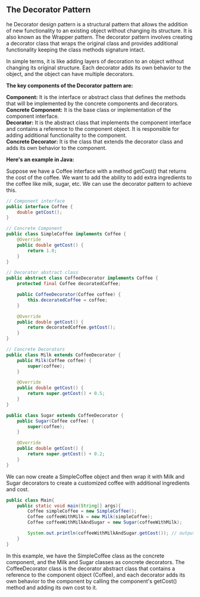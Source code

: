 ## The Decorator Pattern
he Decorator design pattern is a structural pattern that allows the addition of new functionality to an existing object without changing its structure. It is also known as the Wrapper pattern. The decorator pattern involves creating a decorator class that wraps the original class and provides additional functionality keeping the class methods signature intact.

In simple terms, it is like adding layers of decoration to an object without changing its original structure. Each decorator adds its own behavior to the object, and the object can have multiple decorators.

**The key components of the Decorator pattern are:**

**Component:** It is the interface or abstract class that defines the methods that will be implemented by the concrete components and decorators.<br>
**Concrete Component:** It is the base class or implementation of the component interface.<br>
**Decorator:** It is the abstract class that implements the component interface and contains a reference to the component object. It is responsible for adding additional functionality to the component.<br>
**Concrete Decorator:** It is the class that extends the decorator class and adds its own behavior to the component.<br>

**Here's an example in Java:**

Suppose we have a Coffee interface with a method getCost() that returns the cost of the coffee. We want to add the ability to add extra ingredients to the coffee like milk, sugar, etc. We can use the decorator pattern to achieve this.

```java
// Component interface
public interface Coffee {
    double getCost();
}

// Concrete Component
public class SimpleCoffee implements Coffee {
    @Override
    public double getCost() {
        return 1.0;
    }
}

// Decorator abstract class
public abstract class CoffeeDecorator implements Coffee {
    protected final Coffee decoratedCoffee;

    public CoffeeDecorator(Coffee coffee) {
        this.decoratedCoffee = coffee;
    }

    @Override
    public double getCost() {
        return decoratedCoffee.getCost();
    }
}

// Concrete Decorators
public class Milk extends CoffeeDecorator {
    public Milk(Coffee coffee) {
        super(coffee);
    }

    @Override
    public double getCost() {
        return super.getCost() + 0.5;
    }
}

public class Sugar extends CoffeeDecorator {
    public Sugar(Coffee coffee) {
        super(coffee);
    }

    @Override
    public double getCost() {
        return super.getCost() + 0.2;
    }
}

```

We can now create a SimpleCoffee object and then wrap it with Milk and Sugar decorators to create a customized coffee with additional ingredients and cost.

```java
public class Main{
    public static void main(String[] args){
        Coffee simpleCoffee = new SimpleCoffee();
        Coffee coffeeWithMilk = new Milk(simpleCoffee);
        Coffee coffeeWithMilkAndSugar = new Sugar(coffeeWithMilk);

        System.out.println(coffeeWithMilkAndSugar.getCost()); // output: 2.2
    }
}
```

In this example, we have the SimpleCoffee class as the concrete component, and the Milk and Sugar classes as concrete decorators. The CoffeeDecorator class is the decorator abstract class that contains a reference to the component object (Coffee), and each decorator adds its own behavior to the component by calling the component's getCost() method and adding its own cost to it.